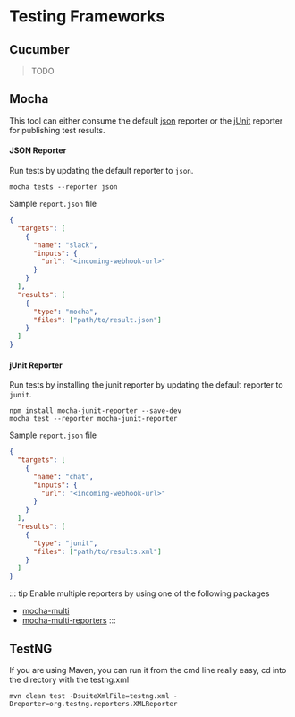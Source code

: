 # Testing Frameworks

## Cucumber

> TODO

## Mocha

This tool can either consume the default [json](https://mochajs.org/#json) reporter or the [jUnit](https://www.npmjs.com/package/mocha-junit-reporter) reporter for publishing test results.

#### JSON Reporter

Run tests by updating the default reporter to `json`.

```shell
mocha tests --reporter json
```

Sample `report.json` file

```json
{
  "targets": [
    {
      "name": "slack",
      "inputs": {
        "url": "<incoming-webhook-url>"
      }
    }
  ],
  "results": [
    {
      "type": "mocha",
      "files": ["path/to/result.json"]
    }
  ]
}
```

#### jUnit Reporter

Run tests by installing the junit reporter by updating the default reporter to `junit`.

```shell
npm install mocha-junit-reporter --save-dev
mocha test --reporter mocha-junit-reporter
```

Sample `report.json` file

```json
{
  "targets": [
    {
      "name": "chat",
      "inputs": {
        "url": "<incoming-webhook-url>"
      }
    }
  ],
  "results": [
    {
      "type": "junit",
      "files": ["path/to/results.xml"]
    }
  ]
}
```

::: tip
Enable multiple reporters by using one of the following packages

- [mocha-multi](https://www.npmjs.com/package/mocha-multi)
- [mocha-multi-reporters](https://www.npmjs.com/package/mocha-multi-reporters)
:::

## TestNG

If you are using Maven, you can run it from the cmd line really easy, cd into the directory with the testng.xml

```shell
mvn clean test -DsuiteXmlFile=testng.xml -Dreporter=org.testng.reporters.XMLReporter
```



